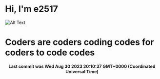 # Hi, I'm e2517

![Alt Text](https://github.com/E2517/e2517/blob/master/images/background.gif)

# Coders are coders coding codes for coders to code codes

<h4 align="center">Last commit was Wed Aug 30 2023 20:10:37 GMT+0000 (Coordinated Universal Time)</h4>
